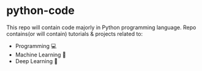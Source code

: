 # python-code
This repo will contain code majorly in Python programming language. 
Repo contains(or will contain) tutorials &amp; projects related to: 
- Programming 💻
- Machine Learning 🧮
- Deep Learning 🤖
